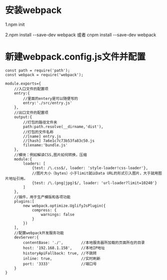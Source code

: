 # 安装webpack
1.npm init

2.npm install --save-dev webpack 或者 cnpm install --save-dev webpack 

# 新建webpack.config.js文件并配置
	const path = require('path');
	const webpack = require('webpack');
	
	module.exports={
	    //入口文件的配置项
	    entry:{
			//里面的entery是可以随便写的
    		entry:'./src/entry.js'
		},
	    //出口文件的配置项
	    output:{
			//打包的路径文件夹
		    path:path.resolve(__dirname,'dist'),
		    //打包的文件名称
			//[name] entry.js
			//[hash] 7a6e1c7c73b53fa83c50.js
		    filename:'bundle.js'
		},
	    //模块：例如解读CSS,图片如何转换，压缩
	    module:{
			loaders: [
				{test: /\.css$/, loader: 'style-loader!css-loader'},
				//图片大小（bytes）小于limit就以Data URL的形式引入图片，大于就用图片地址引用。
				{test: /\.(png|jpg)$/, loader: 'url-loader?limit=10240'}
			]
		},
	    //插件，用于生产模版和各项功能
	    plugins:[
			new webpack.optimize.UglifyJsPlugin({
				compress: {
					warnings: false
				}
			})
		],
	    //配置webpack开发服务功能
	    devServer:{
			contentBase: './',		  //本地服务器所加载的页面所在的目录
	        host: '192.168.1.158', 	  //本地IP地址
	        historyApiFallback: true, //不跳转
	        inline: true, 			  //实时刷新
	        port: '3333' 			  //端口号
		}
	}
